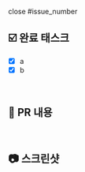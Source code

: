 <!-- PR의 제목은 이슈 제목과 동일 -->
close #issue_number

## ☑️ 완료 태스크
- [x] a
- [x] b

<br />

## 🔎 PR 내용

<!-- 팀원들에게 PR의 내용을 설명해주세요 -->
<!-- 기록하고 싶은 트러블 슈팅이나 어려웠던 혹은 공유하고 싶었던 챌린징 요소들도 함께 적어줘도 괜찮아요 -->

<br />

## 📷 스크린샷

<!-- 팀원들이 이해할 수 있게 구현한 화면을 보여주세요 -->